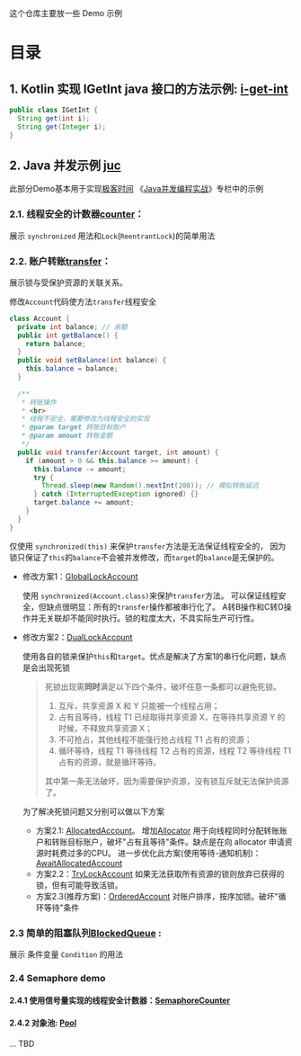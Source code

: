 这个仓库主要放一些 Demo 示例

# 目录
## 1. Kotlin 实现 IGetInt java 接口的方法示例: [i-get-int](./i-get-int)
```java
public class IGetInt {
  String get(int i);
  String get(Integer i);
}
```
## 2. Java 并发示例 [juc](./juc)
此部分Demo基本用于实现[极客时间](https://time.geekbang.org/)
《[Java并发编程实战](https://time.geekbang.org/column/intro/159)》专栏中的示例
### 2.1. 线程安全的计数器[counter](./juc/src/main/java/xyz/dowenliu/juc/counter)：
展示 `synchronized` 用法和`Lock`(`ReentrantLock`)的简单用法
### 2.2. 账户转账[transfer](./juc/src/main/java/xyz/dowenliu/juc/transfer)：
展示锁与受保护资源的关联关系。

修改`Account`代码使方法`transfer`线程安全
```java
class Account {
  private int balance; // 余额
  public int getBalance() {
    return balance;
  }
  public void setBalance(int balance) {
    this.balance = balance;
  }
  
  /**
   * 转账操作
   * <br>
   * 线程不安全，需要修改为线程安全的实现
   * @param target 转账目标账户
   * @param amount 转账金额
   */
  public void transfer(Account target, int amount) {
    if (amount > 0 && this.balance >= amount) {
      this.balance -= amount;
      try {
        Thread.sleep(new Random().nextInt(200)); // 模拟转账延迟
      } catch (InterruptedException ignored) {}
      target.balance += amount;
    }
  }
}
```
仅使用 `synchronized(this)` 来保护`transfer`方法是无法保证线程安全的，
因为锁只保证了`this`的`balance`不会被并发修改，而`target`的`balance`是无保护的。

* 修改方案1：[GlobalLockAccount](./juc/src/main/java/xyz/dowenliu/juc/transfer/GlobalLockAccount.java)

  使用 `synchronized(Account.class)`来保护`transfer`方法。
  可以保证线程安全，但缺点很明显：所有的`transfer`操作都被串行化了。
  A转B操作和C转D操作并无关联却不能同时执行。锁的粒度太大，不具实际生产可行性。
* 修改方案2：[DualLockAccount](./juc/src/main/java/xyz/dowenliu/juc/transfer/DualLockAccount.java)

  使用各自的锁来保护`this`和`target`。优点是解决了方案1的串行化问题，缺点是会出现死锁
  
  > 死锁出现需**同时**满足以下四个条件，破坏任意一条都可以避免死锁。
  > 1. 互斥，共享资源 X 和 Y 只能被一个线程占用；
  > 2. 占有且等待，线程 T1 已经取得共享资源 X，在等待共享资源 Y 的时候，不释放共享资源 X；
  > 3. 不可抢占，其他线程不能强行抢占线程 T1 占有的资源；
  > 4. 循环等待，线程 T1 等待线程 T2 占有的资源，线程 T2 等待线程 T1 占有的资源，就是循环等待。
  >
  > 其中第一条无法破坏，因为需要保护资源，没有锁互斥就无法保护资源了。
  
  为了解决死锁问题又分别可以做以下方案
  
  * 方案2.1: [AllocatedAccount](./juc/src/main/java/xyz/dowenliu/juc/transfer/AllocatedAccount.java)。
    增加[Allocator](./juc/src/main/java/xyz/dowenliu/juc/transfer/Allocator.java)
    用于向线程同时分配转账账户和转账目标账户，破坏"占有且等待"条件。缺点是在向 allocator 申请资源时耗费过多的CPU。
    进一步优化此方案(使用等待-通知机制)：[AwaitAllocatedAccount](./juc/src/main/java/xyz/dowenliu/juc/transfer/AwaitAllocatedAccount.java)
  * 方案2.2：[TryLockAccount](./juc/src/main/java/xyz/dowenliu/juc/transfer/TryLockAccount.java)
    如果无法获取所有资源的锁则放弃已获得的锁，但有可能导致活锁。
  * 方案2.3(推荐方案)：[OrderedAccount](./juc/src/main/java/xyz/dowenliu/juc/transfer/OrderedAccount.java)
    对账户排序，按序加锁。破坏"循环等待"条件
### 2.3 简单的阻塞队列[BlockedQueue](./juc/src/main/java/xyz/dowenliu/juc/condition/BlockedQueue.java) :
展示 条件变量 `Condition` 的用法
### 2.4 Semaphore demo
#### 2.4.1 使用信号量实现的线程安全计数器：[SemaphoreCounter](./juc/src/main/java/xyz/dowenliu/juc/semaphore/SemaphoreCounter.java)
#### 2.4.2 对象池: [Pool]()

... TBD